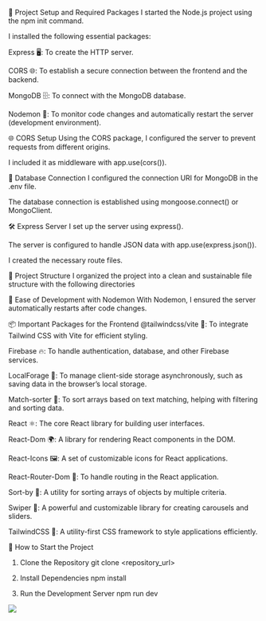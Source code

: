 🔧 Project Setup and Required Packages
I started the Node.js project using the npm init command.

I installed the following essential packages:

Express 🖥️: To create the HTTP server.

CORS 🌐: To establish a secure connection between the frontend and the backend.

MongoDB 🗄️: To connect with the MongoDB database.

Nodemon 🔄: To monitor code changes and automatically restart the server (development environment).

🌐 CORS Setup
Using the CORS package, I configured the server to prevent requests from different origins.

I included it as middleware with app.use(cors()).

🔌 Database Connection
I configured the connection URI for MongoDB in the .env file.

The database connection is established using mongoose.connect() or MongoClient.

🛠️ Express Server
I set up the server using express().

The server is configured to handle JSON data with app.use(express.json()).

I created the necessary route files.

📁 Project Structure
I organized the project into a clean and sustainable file structure with the following directories

🚀 Ease of Development with Nodemon
With Nodemon, I ensured the server automatically restarts after code changes.

📦 Important Packages for the Frontend
@tailwindcss/vite 🌈: To integrate Tailwind CSS with Vite for efficient styling.

Firebase 🔥: To handle authentication, database, and other Firebase services.

LocalForage 💾: To manage client-side storage asynchronously, such as saving data in the browser’s local storage.

Match-sorter 🔢: To sort arrays based on text matching, helping with filtering and sorting data.

React ⚛️: The core React library for building user interfaces.

React-Dom 🌍: A library for rendering React components in the DOM.

React-Icons 🖼️: A set of customizable icons for React applications.

React-Router-Dom 🚪: To handle routing in the React application.

Sort-by 🔀: A utility for sorting arrays of objects by multiple criteria.

Swiper 🔄: A powerful and customizable library for creating carousels and sliders.

TailwindCSS 🎨: A utility-first CSS framework to style applications efficiently.

🚀 How to Start the Project

1. Clone the Repository
   git clone <repository_url>

2. Install Dependencies
   npm install

3. Run the Development Server
   npm run dev

<img src="/Mygif.gif"/>
